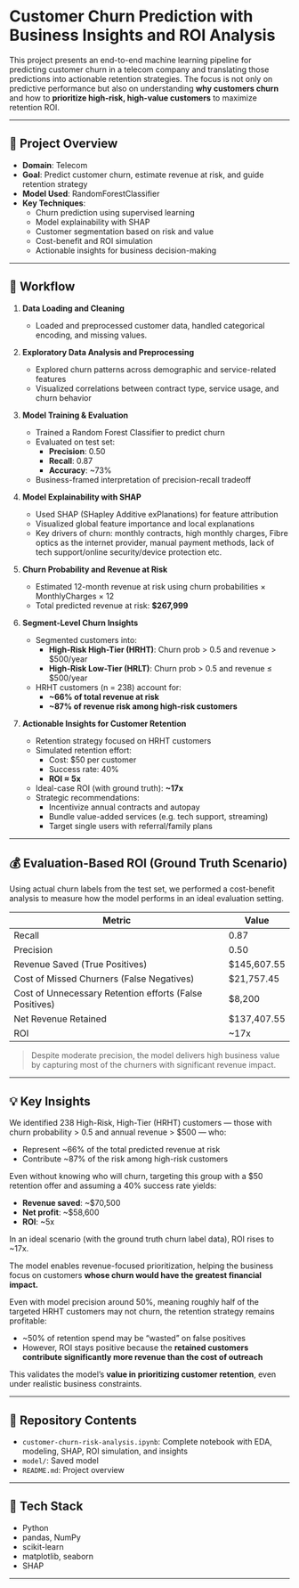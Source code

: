 # Customer Churn Prediction with Business Insights and ROI Analysis

This project presents an end-to-end machine learning pipeline for predicting customer churn in a telecom company and translating those predictions into actionable retention strategies. The focus is not only on predictive performance but also on understanding **why customers churn** and how to **prioritize high-risk, high-value customers** to maximize retention ROI.

---

## 💼 Project Overview

- **Domain**: Telecom
- **Goal**: Predict customer churn, estimate revenue at risk, and guide retention strategy
- **Model Used**: RandomForestClassifier
- **Key Techniques**:
  - Churn prediction using supervised learning
  - Model explainability with SHAP
  - Customer segmentation based on risk and value
  - Cost-benefit and ROI simulation
  - Actionable insights for business decision-making

---

## 🧪 Workflow

1. **Data Loading and Cleaning**  
   - Loaded and preprocessed customer data, handled categorical encoding, and missing values.

2. **Exploratory Data Analysis and Preprocessing**
   - Explored churn patterns across demographic and service-related features
   - Visualized correlations between contract type, service usage, and churn behavior

3. **Model Training & Evaluation**
   - Trained a Random Forest Classifier to predict churn
   - Evaluated on test set:
     - **Precision**: 0.50
     - **Recall**: 0.87
     - **Accuracy**: ~73%
   - Business-framed interpretation of precision-recall tradeoff

4. **Model Explainability with SHAP**
   - Used SHAP (SHapley Additive exPlanations) for feature attribution
   - Visualized global feature importance and local explanations
   - Key drivers of churn: monthly contracts, high monthly charges, Fibre optics as the internet provider, manual payment methods, lack of tech support/online security/device protection etc.

5. **Churn Probability and Revenue at Risk**
   - Estimated 12-month revenue at risk using churn probabilities × MonthlyCharges × 12
   - Total predicted revenue at risk: **$267,999**

6. **Segment-Level Churn Insights**
   - Segmented customers into:
     - **High-Risk High-Tier (HRHT)**: Churn prob > 0.5 and revenue > $500/year
     - **High-Risk Low-Tier (HRLT)**: Churn prob > 0.5 and revenue ≤ $500/year
   - HRHT customers (n = 238) account for:
     - **~66% of total revenue at risk**
     - **~87% of revenue risk among high-risk customers**

7. **Actionable Insights for Customer Retention**
   - Retention strategy focused on HRHT customers
   - Simulated retention effort:
     - Cost: $50 per customer
     - Success rate: 40%
     - **ROI ≈ 5x**
   - Ideal-case ROI (with ground truth): **~17x**
   - Strategic recommendations:
     - Incentivize annual contracts and autopay
     - Bundle value-added services (e.g. tech support, streaming)
     - Target single users with referral/family plans

---

## 💰 Evaluation-Based ROI (Ground Truth Scenario)

Using actual churn labels from the test set, we performed a cost-benefit analysis to measure how the model performs in an ideal evaluation setting.

| Metric                                     | Value         |
| ----------------------------------------- | ------------- |
| Recall                                     | 0.87          |
| Precision                                  | 0.50          |
| Revenue Saved (True Positives)             | \$145,607.55  |
| Cost of Missed Churners (False Negatives)  | \$21,757.45   |
| Cost of Unnecessary Retention efforts (False Positives) | \$8,200  |
| Net Revenue Retained                       | \$137,407.55  |
| ROI                                        | ~17x          |

> Despite moderate precision, the model delivers high business value by capturing most of the churners with significant revenue impact.

----

## 💡 Key Insights

We identified 238 High-Risk, High-Tier (HRHT) customers — those with churn probability > 0.5 and annual revenue > $500 — who:

- Represent ~66% of the total predicted revenue at risk
- Contribute ~87% of the risk among high-risk customers

Even without knowing who will churn, targeting this group with a $50 retention offer and assuming a 40% success rate yields:

- **Revenue saved**: ~$70,500  
- **Net profit**: ~$58,600  
- **ROI**: ~5x  

In an ideal scenario (with the ground truth churn label data), ROI rises to ~17x.

The model enables revenue-focused prioritization, helping the business focus on customers **whose churn would have the greatest financial impact.**

Even with model precision around 50%, meaning roughly half of the targeted HRHT customers may not churn, the retention strategy remains profitable:

- ~50% of retention spend may be “wasted” on false positives
- However, ROI stays positive because the **retained customers contribute significantly more revenue than the cost of outreach**
  
This validates the model’s **value in prioritizing customer retention**, even under realistic business constraints.

----

## 📁 Repository Contents

- `customer-churn-risk-analysis.ipynb`: Complete notebook with EDA, modeling, SHAP, ROI simulation, and insights
- `model/`: Saved model
- `README.md`: Project overview

---

## 🧰 Tech Stack

- Python
- pandas, NumPy
- scikit-learn
- matplotlib, seaborn
- SHAP

---

